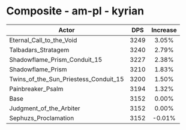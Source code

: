 # Composite - am-pl - kyrian
| Actor | DPS | Increase |
|---|:---:|:---:|
|Eternal_Call_to_the_Void|3249|3.05%|
|Talbadars_Stratagem|3240|2.79%|
|Shadowflame_Prism_Conduit_15|3227|2.38%|
|Shadowflame_Prism|3210|1.83%|
|Twins_of_the_Sun_Priestess_Conduit_15|3200|1.50%|
|Painbreaker_Psalm|3194|1.32%|
|Base|3152|0.00%|
|Judgment_of_the_Arbiter|3152|0.00%|
|Sephuzs_Proclamation|3152|-0.01%|
